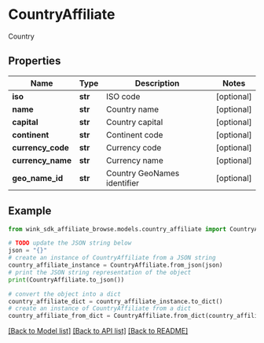 # CountryAffiliate

Country

## Properties

Name | Type | Description | Notes
------------ | ------------- | ------------- | -------------
**iso** | **str** | ISO code | [optional] 
**name** | **str** | Country name | [optional] 
**capital** | **str** | Country capital | [optional] 
**continent** | **str** | Continent code | [optional] 
**currency_code** | **str** | Currency code | [optional] 
**currency_name** | **str** | Currency name | [optional] 
**geo_name_id** | **str** | Country GeoNames identifier | [optional] 

## Example

```python
from wink_sdk_affiliate_browse.models.country_affiliate import CountryAffiliate

# TODO update the JSON string below
json = "{}"
# create an instance of CountryAffiliate from a JSON string
country_affiliate_instance = CountryAffiliate.from_json(json)
# print the JSON string representation of the object
print(CountryAffiliate.to_json())

# convert the object into a dict
country_affiliate_dict = country_affiliate_instance.to_dict()
# create an instance of CountryAffiliate from a dict
country_affiliate_from_dict = CountryAffiliate.from_dict(country_affiliate_dict)
```
[[Back to Model list]](../README.md#documentation-for-models) [[Back to API list]](../README.md#documentation-for-api-endpoints) [[Back to README]](../README.md)


